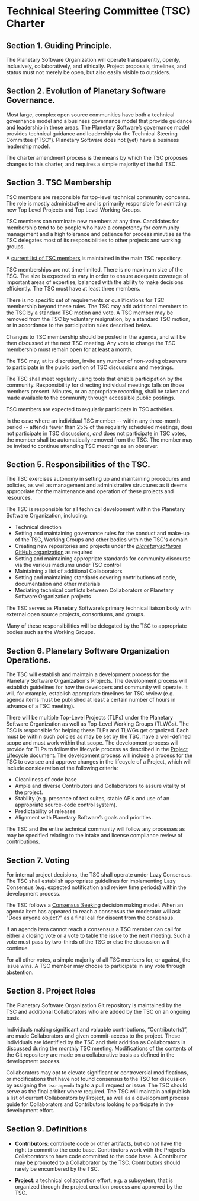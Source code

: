﻿# Technical Steering Committee (TSC) Charter

## Section 1. Guiding Principle.

The Planetary Software Organization will operate transparently, openly, inclusively,
collaboratively, and ethically. Project proposals, timelines, and status
must not merely be open, but also easily visible to outsiders.

## Section 2. Evolution of Planetary Software Governance.

Most large, complex open source communities have both a technical
governance model and a business governance model that provide
guidance and leadership in these areas. The Planetary Software’s
governance model provides technical guidance and leadership via the
Technical Steering Committee (“TSC”). Planetary Software does not
(yet) have a business leadership model.

The charter amendment process is the means by which the TSC
proposes changes to this charter, and requires a simple majority 
of the full TSC.

## Section 3. TSC Membership

TSC members are responsible for top-level technical community concerns. The role
is mostly administrative and is primarily responsible for admitting new Top Level
Projects and Top Level Working Groups.

TSC members can nominate new members at any time. Candidates for membership tend
to be people who have a competency for community management and a high tolerance
and patience for process minutiae as the TSC delegates most of its responsibilities
to other projects and working groups.

A [current list of TSC members](Members.md) is maintained in the
main TSC repository.

TSC memberships are not time-limited. There is no maximum size of the TSC.
The size is expected to vary in order to ensure adequate coverage of important
areas of expertise, balanced with the ability to make decisions efficiently.
The TSC must have at least three members.

There is no specific set of requirements or qualifications for TSC
membership beyond these rules. The TSC may add additional members to the
TSC by a standard TSC motion and vote. A TSC member may be removed from the
TSC by voluntary resignation, by a standard TSC motion, or in accordance to the
participation rules described below.

Changes to TSC membership should be posted in the agenda, and will be then discussed
at the next TSC meeting. Any vote to change the TSC membership must remain open
for at least a month.

The TSC may, at its discretion, invite any number of non-voting observers to
participate in the public portion of TSC discussions and meetings.

The TSC shall meet regularly using tools that enable participation by the
community. Responsibility for directing individual meetings falls on those members
present. Minutes, or an
appropriate recording, shall be taken and made available to the community
through accessible public postings.

TSC members are expected to regularly participate in TSC activities.

In the case where an individual TSC member -- within any three-month period --
attends fewer than 25% of the regularly scheduled meetings, does not
participate in TSC discussions, *and* does not participate in TSC votes, the
member shall be automatically removed from the TSC. The member may be invited
to continue attending TSC meetings as an observer.

## Section 5. Responsibilities of the TSC.  

The TSC exercises autonomy in setting up and maintaining procedures and policies,
as well as management and administrative structures as it deems appropriate for the
maintenance and operation of these projects and resources.

The TSC is responsible for all technical development within the
Planetary Software Organization, including:

* Technical direction
* Setting and maintaining governance rules for the conduct and make-up of the
  TSC, Working Groups and other bodies within the TSC's domain
* Creating new repositories and projects under the 
  [_planetarysoftware_ GitHub organization](https://github.com/planetarysoftware)
  as required
* Setting and maintaining appropriate standards for community discourse via the
  various mediums under TSC control
* Maintaining a list of additional Collaborators
* Setting and maintaining standards covering contributions of code,
  documentation and other materials
* Mediating technical conflicts between Collaborators or Planetary Software Organization
projects

The TSC serves as Planetary Software’s primary technical liaison
body with external open source projects, consortiums, and groups.

Many of these responsibilities will be delegated by the TSC to appropriate
bodies such as the Working Groups.


## Section 6. Planetary Software Organization Operations.

The TSC will establish and maintain a development process for the
Planetary Software Organization's Projects. The development process
will establish guidelines for how the developers and community will
operate. It will, for example, establish appropriate timelines for
TSC review (e.g. agenda items must be published at least a certain
number of hours in advance of a TSC meeting).

There will be multiple Top-Level Projects (TLPs) under the Planetary
Software Organization as well as Top-Level Working Groups (TLWGs).
The TSC is responsible for helping these TLPs and TLWGs get organized.
Each must be within such policies as may be set by the TSC, have a
well-defined scope and must work within that scope. The development
process will provide for TLPs to follow the lifecycle process as
described in the [Project Lifecycle](Project-Lifecycle.md) document.
The development process will include a process for the TSC to oversee
and approve changes in the lifecycle of a Project, which will include
consideration of the following criteria:

* Cleanliness of code base
* Ample and diverse Contributors and Collaborators to assure vitality of
the project.
* Stability (e.g. presence of test suites, stable APIs and use of an
  appropriate source-code control system).
* Predictability of releases
* Alignment with Planetary Software’s goals and priorities.

The TSC and the entire technical community will follow any processes
as may be specified relating to the intake and license compliance
review of contributions.

## Section 7. Voting

For internal project decisions, the TSC shall operate under Lazy
Consensus. The TSC shall establish appropriate guidelines for
implementing Lazy Consensus (e.g. expected notification and review time
periods) within the development process.

The TSC follows a [Consensus Seeking][] decision making model. When an agenda
item has appeared to reach a consensus the moderator will ask "Does anyone
object?" as a final call for dissent from the consensus.

If an agenda item cannot reach a consensus a TSC member can call for
either a closing vote or a vote to table the issue to the next meeting.
Such a vote must pass by two-thirds of the TSC or else the discussion will continue.

For all other votes, a simple majority of all TSC members for, or against, the issue
wins. A TSC member may choose to participate in any vote through abstention.


## Section 8. Project Roles

The Planetary Software Organization Git repository is maintained by the TSC and
additional Collaborators who are added by the TSC on an ongoing basis.

Individuals making significant and valuable contributions,
“Contributor(s)”, are made Collaborators and given commit-access to the
project. These individuals are identified by the TSC and their addition
as Collaborators is discussed during the monthly TSC meeting.
Modifications of the contents of the Git repository are made on a
collaborative basis as defined in the development process.

Collaborators may opt to elevate significant or controversial
modifications, or modifications that have not found consensus to the TSC
for discussion by assigning the `tsc-agenda` tag to a pull request or
issue. The TSC should serve as the final arbiter where required. The TSC
will maintain and publish a list of current Collaborators by Project, as
well as a development process guide for Collaborators and Contributors
looking to participate in the development effort.

## Section 9. Definitions

* **Contributors**: contribute code or other artifacts, but do not have
the right to commit to the code base. Contributors work with the
Project’s Collaborators to have code committed to the code base. A
Contributor may be promoted to a Collaborator by the TSC. Contributors should
rarely be encumbered by the TSC.

* **Project**: a technical collaboration effort, e.g. a subsystem, that
is organized through the project creation process and approved by the
TSC.

[Consensus Seeking]: http://en.wikipedia.org/wiki/Consensus-seeking_decision-making
[Condorcet]: http://en.wikipedia.org/wiki/Condorcet_method
[Single Transferable Vote]: http://en.wikipedia.org/wiki/Single_transferable_vote
